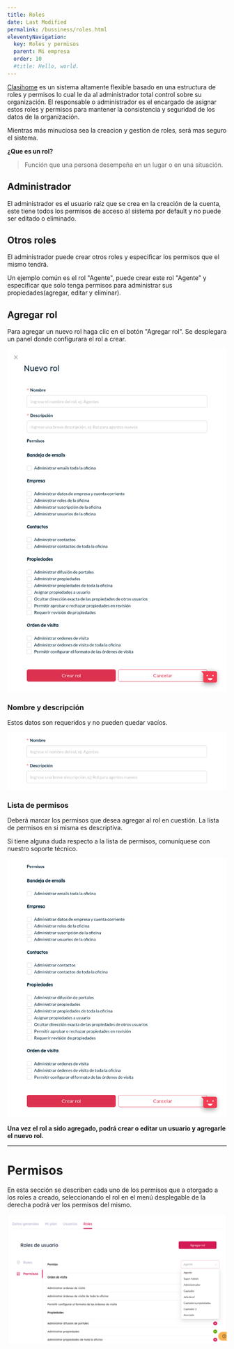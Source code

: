 ```yaml
---
title: Roles
date: Last Modified
permalink: /bussiness/roles.html
eleventyNavigation:
  key: Roles y permisos
  parent: Mi empresa
  order: 10
  #title: Hello, world.
---
```


[Clasihome](https://clasihome.com) es un sistema altamente flexible basado en una estructura de roles y permisos lo cual le da al administrador total control sobre su organización. El responsable o administrador es el encargado de asignar estos roles y permisos para mantener la consistencia y seguridad de los datos de la organización.

<p class="note">
  Mientras más minuciosa sea la creacion y gestion de roles, será mas seguro el sistema.
</p>

**¿Que es un rol?**

> Función que una persona desempeña en un lugar o en una situación.

## Administrador

El administrador es el usuario raíz que se crea en la creación de la cuenta, este tiene todos los permisos de acceso al sistema por default y no puede ser editado o eliminado.

## Otros roles

El administrador puede crear otros roles y especificar los permisos que el mismo tendrá.

<p class="note">
  Un ejemplo común es el rol "Agente", puede crear este rol "Agente" y especificar que solo tenga permisos para administrar sus propiedades(agregar, editar y eliminar).
</p>

## Agregar rol

Para agregar un nuevo rol haga clic en el botón "Agregar rol". Se desplegara un panel donde configurara el rol a crear.

![Rol](/content/images/bussiness/roles/add-role-2.jpg)

### Nombre y descripción

Estos datos son requeridos y no pueden quedar vacíos.

![Rol](/content/images/bussiness/roles/add-role-3.jpg)

### Lista de permisos

Deberá marcar los permisos que desea agregar al rol en cuestión. La lista de permisos en si misma es descriptiva.

<p class="note">
  Si tiene alguna duda respecto a la lista de permisos, comuníquese con nuestro soporte técnico.
</p>

![Rol](/content/images/bussiness/roles/add-role-4.jpg)

**Una vez el rol a sido agregado, podrá crear o editar un usuario y agregarle el nuevo rol.**


---

# Permisos

En esta sección se describen cada uno de los permisos que a otorgado a los roles a creado, seleccionando el rol en el menú desplegable de la derecha podrá ver los permisos del mismo.

![Permisos](/content/images/bussiness/roles/permisos-2.png)